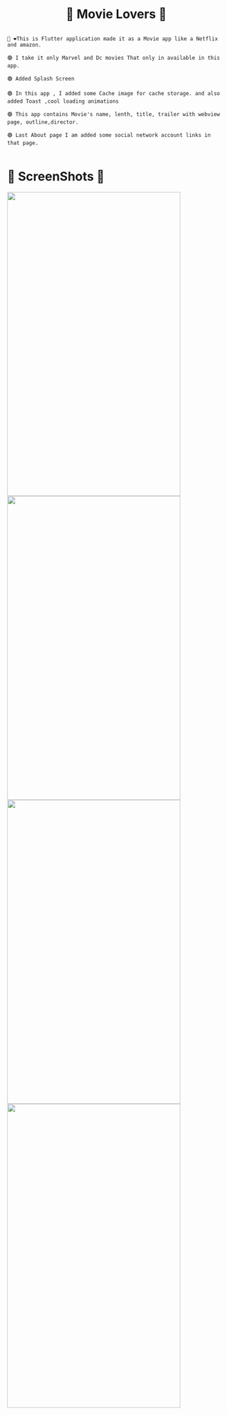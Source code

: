 <h1 align="center">🦾 Movie Lovers 👀</h1>  

```

👋 ❤️This is Flutter application made it as a Movie app like a Netflix and amazon.

🟢 I take it only Marvel and Dc movies That only in available in this app. 

🟢 Added Splash Screen

🟢 In this app , I added some Cache image for cache storage. and also added Toast ,cool loading animations 

🟢 This app contains Movie's name, lenth, title, trailer with webview page, outline,director.

🟢 Last About page I am added some social network account links in that page.


```



##

# 🤳 ScreenShots 👀 



<div>
<img src="https://user-images.githubusercontent.com/44917891/106453599-906c4080-64af-11eb-856f-9d8aeac63c50.jpg" width="400" height="700">                  <img src="https://user-images.githubusercontent.com/44917891/106453609-94985e00-64af-11eb-9755-e5a5baf4a2eb.jpg" width="400" height="700"> 
<img src="https://user-images.githubusercontent.com/44917891/106453623-982be500-64af-11eb-9b6d-4d96ba8adbe4.jpg" width="400" height="700">                  <img src="https://user-images.githubusercontent.com/44917891/106453633-9a8e3f00-64af-11eb-82af-1442a3856e72.jpg" width="400" height="700"> 

</div
